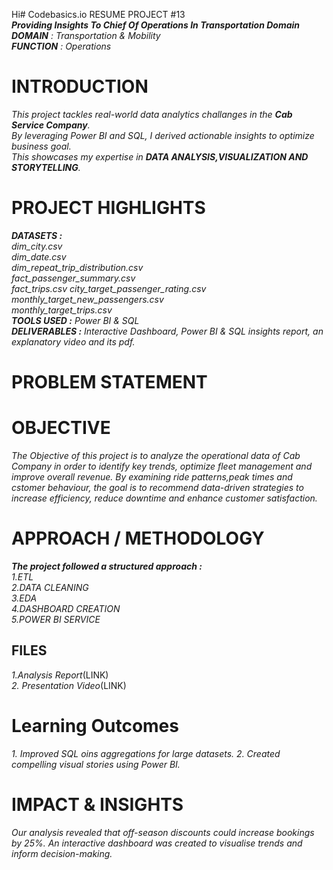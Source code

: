 Hi# Codebasics.io RESUME PROJECT #13  
_**Providing Insights To Chief Of Operations In Transportation Domain**  
**DOMAIN**   :  Transportation & Mobility  
**FUNCTION** :  Operations_

# INTRODUCTION  
_This project tackles real-world data analytics challanges in the **_Cab Service Company_**.  
By leveraging Power BI and SQL, I derived actionable insights to optimize business goal.  
This showcases my expertise in **_DATA ANALYSIS,VISUALIZATION  AND  
STORYTELLING_**._

 # PROJECT HIGHLIGHTS  
 _**DATASETS :**  
 dim_city.csv  
 dim_date.csv  
 dim_repeat_trip_distribution.csv  
 fact_passenger_summary.csv  
 fact_trips.csv
 city_target_passenger_rating.csv 
 monthly_target_new_passengers.csv  
 monthly_target_trips.csv  
 **TOOLS USED :** Power BI & SQL  
 **DELIVERABLES :** Interactive Dashboard, Power BI & SQL insights report, an explanatory video and its pdf._ 

# PROBLEM STATEMENT

# OBJECTIVE
_The Objective of this project is to analyze the operational data of Cab Company in order to identify 
key trends, optimize fleet management and improve overall revenue. By examining ride patterns,peak times 
and cstomer behaviour, the goal is to recommend data-driven strategies to increase efficiency, reduce downtime 
and enhance customer satisfaction._

# APPROACH / METHODOLOGY
_**The project followed a structured approach :**_  
_1.ETL_  
_2.DATA CLEANING_  
_3.EDA_  
_4.DASHBOARD CREATION_  
_5.POWER BI SERVICE_

## FILES
_1.Analysis Report_(LINK)  
_2. Presentation Video_(LINK)

# Learning Outcomes
_1. Improved SQL oins aggregations for large datasets._
_2. Created compelling visual stories using Power BI._

# IMPACT & INSIGHTS  
_Our analysis revealed that off-season discounts could increase bookings by 25%. 
An interactive dashboard was created to visualise trends and inform decision-making._
